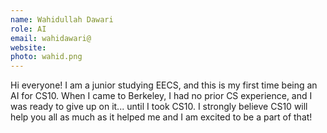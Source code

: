 ```yaml
---
name: Wahidullah Dawari
role: AI
email: wahidawari@
website: 
photo: wahid.png
---
```

Hi everyone! I am a junior studying EECS, and this is my first time being an AI for CS10. When I came to Berkeley, I had no prior CS experience, and I was ready to give up on it... until I took CS10. I strongly believe CS10 will help you all as much as it helped me and I am excited to be a part of that!


